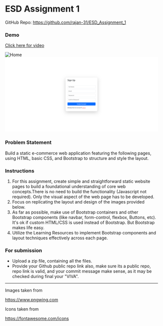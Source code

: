 # ESD Assignment 1

GitHub Repo: https://github.com/rajan-31/ESD_Assignment_1

### Demo

[Click here for video](./demo/ESD_Assignment_1_demo.webm) 

![Home](./demo/Home.png) ![Sign Up](./demo/Sign%20Up.png)

### Problem Statement

Build a static e-commerce web application featuring the following pages, using HTML, basic CSS, and Bootstrap to structure and style the layout.

### Instructions

1. For this assignment, create simple and straightforward static website pages to build a foundational understanding of core web concepts.There is no need to build the functionality (Javascript not required). Only the visual aspect of the web page has to be developed.
2. Focus on replicating the layout and design of the images provided below.
3. As far as possible, make use of Bootstrap containers and other Bootstrap components (like navbar, form-control, flexbox, Buttons, etc). It's ok if custom HTML/CSS is used instead of Bootstrap. But Bootstrap makes life easy.
4. Utilize the Learning Resources to implement Bootstrap components and layout techniques effectively across each page. 

### For submission

- Upload a zip file, containing all the files.
- Provide your Github public repo link also, make sure its a public repo, repo link is valid, and your commit message make sense, as it may be checked during final your "VIVA". 

---

Images taken from

https://www.pngwing.com

Icons taken from

https://fontawesome.com/icons